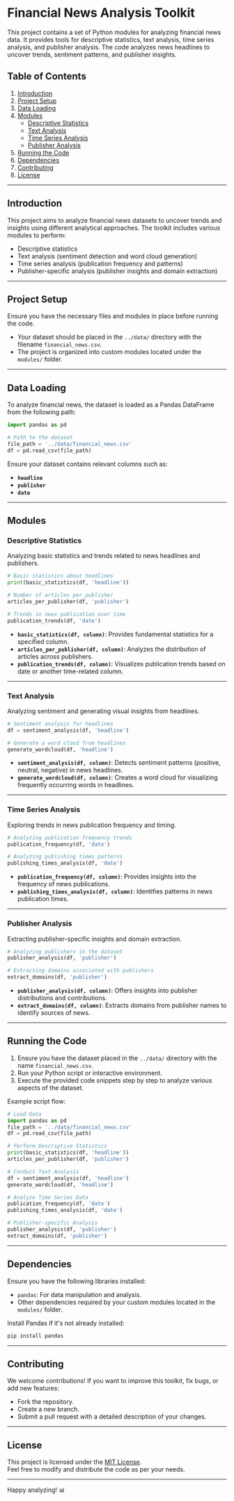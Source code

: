 # Financial News Analysis Toolkit

This project contains a set of Python modules for analyzing financial news data. It provides tools for descriptive statistics, text analysis, time series analysis, and publisher analysis. The code analyzes news headlines to uncover trends, sentiment patterns, and publisher insights.

## Table of Contents

1. [Introduction](#introduction)
2. [Project Setup](#project-setup)
3. [Data Loading](#data-loading)
4. [Modules](#modules)
   - [Descriptive Statistics](#descriptive-statistics)
   - [Text Analysis](#text-analysis)
   - [Time Series Analysis](#time-series-analysis)
   - [Publisher Analysis](#publisher-analysis)
5. [Running the Code](#running-the-code)
6. [Dependencies](#dependencies)
7. [Contributing](#contributing)
8. [License](#license)

---

## Introduction

This project aims to analyze financial news datasets to uncover trends and insights using different analytical approaches. The toolkit includes various modules to perform:

- Descriptive statistics
- Text analysis (sentiment detection and word cloud generation)
- Time series analysis (publication frequency and patterns)
- Publisher-specific analysis (publisher insights and domain extraction)

---

## Project Setup

Ensure you have the necessary files and modules in place before running the code.

- Your dataset should be placed in the `../data/` directory with the filename `financial_news.csv`.
- The project is organized into custom modules located under the `modules/` folder.

---

## Data Loading

To analyze financial news, the dataset is loaded as a Pandas DataFrame from the following path:

```python
import pandas as pd

# Path to the dataset
file_path = '../data/financial_news.csv'
df = pd.read_csv(file_path)
```

Ensure your dataset contains relevant columns such as:

- **`headline`**
- **`publisher`**
- **`date`**

---

## Modules

### Descriptive Statistics

Analyzing basic statistics and trends related to news headlines and publishers.

```python
# Basic statistics about headlines
print(basic_statistics(df, 'headline'))

# Number of articles per publisher
articles_per_publisher(df, 'publisher')

# Trends in news publication over time
publication_trends(df, 'date')
```

- **`basic_statistics(df, column)`**: Provides fundamental statistics for a specified column.
- **`articles_per_publisher(df, column)`**: Analyzes the distribution of articles across publishers.
- **`publication_trends(df, column)`**: Visualizes publication trends based on date or another time-related column.

---

### Text Analysis

Analyzing sentiment and generating visual insights from headlines.

```python
# Sentiment analysis for headlines
df = sentiment_analysis(df, 'headline')

# Generate a word cloud from headlines
generate_wordcloud(df, 'headline')
```

- **`sentiment_analysis(df, column)`**: Detects sentiment patterns (positive, neutral, negative) in news headlines.
- **`generate_wordcloud(df, column)`**: Creates a word cloud for visualizing frequently occurring words in headlines.

---

### Time Series Analysis

Exploring trends in news publication frequency and timing.

```python
# Analyzing publication frequency trends
publication_frequency(df, 'date')

# Analyzing publishing times patterns
publishing_times_analysis(df, 'date')
```

- **`publication_frequency(df, column)`**: Provides insights into the frequency of news publications.
- **`publishing_times_analysis(df, column)`**: Identifies patterns in news publication times.

---

### Publisher Analysis

Extracting publisher-specific insights and domain extraction.

```python
# Analyzing publishers in the dataset
publisher_analysis(df, 'publisher')

# Extracting domains associated with publishers
extract_domains(df, 'publisher')
```

- **`publisher_analysis(df, column)`**: Offers insights into publisher distributions and contributions.
- **`extract_domains(df, column)`**: Extracts domains from publisher names to identify sources of news.

---

## Running the Code

1. Ensure you have the dataset placed in the `../data/` directory with the name `financial_news.csv`.
2. Run your Python script or interactive environment.
3. Execute the provided code snippets step by step to analyze various aspects of the dataset.

Example script flow:

```python
# Load Data
import pandas as pd
file_path = '../data/financial_news.csv'
df = pd.read_csv(file_path)

# Perform Descriptive Statistics
print(basic_statistics(df, 'headline'))
articles_per_publisher(df, 'publisher')

# Conduct Text Analysis
df = sentiment_analysis(df, 'headline')
generate_wordcloud(df, 'headline')

# Analyze Time Series Data
publication_frequency(df, 'date')
publishing_times_analysis(df, 'date')

# Publisher-specific Analysis
publisher_analysis(df, 'publisher')
extract_domains(df, 'publisher')
```

---

## Dependencies

Ensure you have the following libraries installed:

- `pandas`: For data manipulation and analysis.
- Other dependencies required by your custom modules located in the `modules/` folder.

Install Pandas if it's not already installed:

```bash
pip install pandas
```

---

## Contributing

We welcome contributions! If you want to improve this toolkit, fix bugs, or add new features:

- Fork the repository.
- Create a new branch.
- Submit a pull request with a detailed description of your changes.

---

## License

This project is licensed under the [MIT License](https://opensource.org/licenses/MIT).  
Feel free to modify and distribute the code as per your needs.

---

Happy analyzing! 📊
